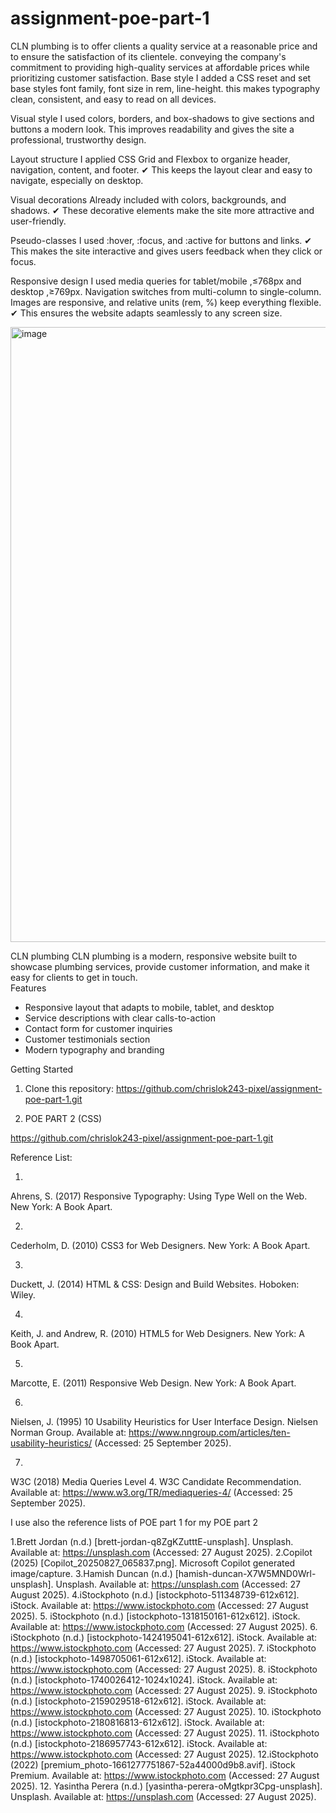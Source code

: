 # assignment-poe-part-1
CLN plumbing is to offer clients a quality service at a reasonable price and to ensure the satisfaction of its clientele. conveying the company's commitment to providing high-quality services at affordable prices while prioritizing customer satisfaction.
 Base style
I added a CSS reset and set base styles font family, font size in rem, line-height.
this makes typography clean, consistent, and easy to read on all devices.

 Visual style
 I used colors, borders, and box-shadows to give sections and buttons a modern look.
This improves readability and gives the site a professional, trustworthy design.

 Layout structure
I applied CSS Grid and Flexbox to organize header, navigation, content, and footer.
✔ This keeps the layout clear and easy to navigate, especially on desktop.

Visual decorations
Already included with colors, backgrounds, and shadows.
✔ These decorative elements make the site more attractive and user-friendly.

 Pseudo-classes
 I used :hover, :focus, and :active for buttons and links.
✔ This makes the site interactive and gives users feedback when they click or focus.

Responsive design
 I used media queries for tablet/mobile ,≤768px and desktop ,≥769px.
 Navigation switches from multi-column to single-column. Images are responsive, and relative units (rem, %) keep everything flexible.
✔ This ensures the website adapts seamlessly to any screen size.

<img width="1919" height="984" alt="image" src="https://github.com/user-attachments/assets/e092688e-96a6-4038-a776-9dab059f3882" />





CLN plumbing 
CLN plumbing is a modern, responsive website built to showcase plumbing services, provide customer information, and make it easy for clients to get in touch.  
 Features  
- Responsive layout that adapts to mobile, tablet, and desktop  
- Service descriptions with clear calls-to-action  
- Contact form for customer inquiries  
- Customer testimonials section  
- Modern typography and branding  

 Getting Started  


1. Clone this repository: https://github.com/chrislok243-pixel/assignment-poe-part-1.git

2. POE PART 2 (CSS)

https://github.com/chrislok243-pixel/assignment-poe-part-1.git

Reference List:

1.
Ahrens, S. (2017) Responsive Typography: Using Type Well on the Web. New York: A Book Apart.

2.
Cederholm, D. (2010) CSS3 for Web Designers. New York: A Book Apart.

3.
Duckett, J. (2014) HTML & CSS: Design and Build Websites. Hoboken: Wiley.

4.
Keith, J. and Andrew, R. (2010) HTML5 for Web Designers. New York: A Book Apart.

5.
Marcotte, E. (2011) Responsive Web Design. New York: A Book Apart.

6.
Nielsen, J. (1995) 10 Usability Heuristics for User Interface Design. Nielsen Norman Group. Available at: https://www.nngroup.com/articles/ten-usability-heuristics/ (Accessed: 25 September 2025).

7.
W3C (2018) Media Queries Level 4. W3C Candidate Recommendation. Available at: https://www.w3.org/TR/mediaqueries-4/ (Accessed: 25 September 2025).


I use also the reference lists of POE part 1 for my POE part 2


1.Brett Jordan (n.d.) [brett-jordan-q8ZgKZutttE-unsplash]. Unsplash. Available at: https://unsplash.com (Accessed: 27 August 2025).
2.Copilot (2025) [Copilot_20250827_065837.png]. Microsoft Copilot generated image/capture.
3.Hamish Duncan (n.d.) [hamish-duncan-X7W5MND0Wrl-unsplash]. Unsplash. Available at: https://unsplash.com (Accessed: 27 August 2025).
4.iStockphoto (n.d.) [istockphoto-511348739-612x612]. iStock. Available at: https://www.istockphoto.com (Accessed: 27 August 2025).
5. iStockphoto (n.d.) [istockphoto-1318150161-612x612]. iStock. Available at: https://www.istockphoto.com (Accessed: 27 August 2025).
6. iStockphoto (n.d.) [istockphoto-1424195041-612x612]. iStock. Available at: https://www.istockphoto.com (Accessed: 27 August 2025).
7. iStockphoto (n.d.) [istockphoto-1498705061-612x612]. iStock. Available at: https://www.istockphoto.com (Accessed: 27 August 2025).
8. iStockphoto (n.d.) [istockphoto-1740026412-1024x1024]. iStock. Available at: https://www.istockphoto.com (Accessed: 27 August 2025).
9. iStockphoto (n.d.) [istockphoto-2159029518-612x612]. iStock. Available at: https://www.istockphoto.com (Accessed: 27 August 2025).
10. iStockphoto (n.d.) [istockphoto-2180816813-612x612]. iStock. Available at: https://www.istockphoto.com (Accessed: 27 August 2025).
11. iStockphoto (n.d.) [istockphoto-2186957743-612x612]. iStock. Available at: https://www.istockphoto.com (Accessed: 27 August 2025).
12.iStockphoto (2022) [premium_photo-1661277751867-52a44000d9b8.avif]. iStock Premium. Available at: https://www.istockphoto.com (Accessed: 27 August 2025).
12. Yasintha Perera (n.d.) [yasintha-perera-oMgtkpr3Cpg-unsplash]. Unsplash. Available at: https://unsplash.com (Accessed: 27 August 2025).






 

